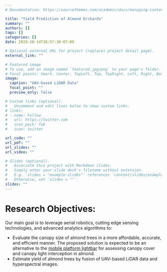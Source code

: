 ```yaml
---
# Documentation: https://sourcethemes.com/academic/docs/managing-content/

title: "Yield Prediction of Almond Orchards"
summary: ""
authors: []
tags: []
categories: []
date: 2019-10-14T16:57:38-07:00

# Optional external URL for project (replaces project detail page).
external_link: ""

# Featured image
# To use, add an image named `featured.jpg/png` to your page's folder.
# Focal points: Smart, Center, TopLeft, Top, TopRight, Left, Right, BottomLeft, Bottom, BottomRight.
image:
  caption: "UAV-based LiDAR Data"
  focal_point: ""
  preview_only: false

# Custom links (optional).
#   Uncomment and edit lines below to show custom links.
# links:
# - name: Follow
#   url: https://twitter.com
#   icon_pack: fab
#   icon: twitter

url_code: ""
url_pdf: ""
url_slides: ""
url_video: ""

# Slides (optional).
#   Associate this project with Markdown slides.
#   Simply enter your slide deck's filename without extension.
#   E.g. `slides = "example-slides"` references `content/slides/example-slides.md`.
#   Otherwise, set `slides = ""`.
slides: "" 
---
```


# Research Objectives:
Our main goal is to leverage aerial robotics, cutting edge sensing technologies, and advanced analytics
algorithms to:

* Evaluate the canopy size of almond trees in a more affordable, accurate, and
efficient manner. The proposed solution is expected to be an alternative to the [mobile platform lightbar](https://link.springer.com/article/10.1007/s11119-015-9387-8) for assessing canopy cover and canopy light interception in almond.
* Estimate yield of almond trees by fusion of UAV-based LiDAR data and hyperspectral images.
